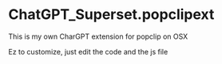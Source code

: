 # ChatGPT_Superset.popclipext

This is my own CharGPT extension for popclip on OSX

Ez to customize, just edit the code and the js file
